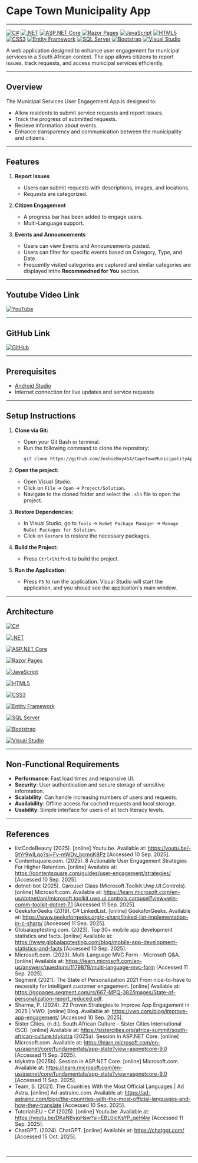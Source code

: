# Cape Town Municipality App 

---

[![C#](https://img.shields.io/badge/C%23-239120?logo=c-sharp&logoColor=white)](https://learn.microsoft.com/en-us/dotnet/csharp/)
[![.NET](https://img.shields.io/badge/.NET-512BD4?logo=dotnet&logoColor=white)](https://dotnet.microsoft.com/)
[![ASP.NET Core](https://img.shields.io/badge/ASP.NET_Core-512BD4?logo=dotnet&logoColor=white)](https://learn.microsoft.com/en-us/aspnet/core/)
[![Razor Pages](https://img.shields.io/badge/Razor_Pages-68217A?logo=razor&logoColor=white)](https://learn.microsoft.com/en-us/aspnet/core/razor-pages/)
[![JavaScript](https://img.shields.io/badge/JavaScript-F7DF1E?logo=javascript&logoColor=black)](https://developer.mozilla.org/en-US/docs/Web/JavaScript)
[![HTML5](https://img.shields.io/badge/HTML5-E34F26?logo=html5&logoColor=white)](https://developer.mozilla.org/en-US/docs/Web/Guide/HTML/HTML5)
[![CSS3](https://img.shields.io/badge/CSS3-1572B6?logo=css3&logoColor=white)](https://developer.mozilla.org/en-US/docs/Web/CSS)
[![Entity Framework](https://img.shields.io/badge/Entity_Framework-68217A?logo=dotnet&logoColor=white)](https://learn.microsoft.com/en-us/ef/core/)
[![SQL Server](https://img.shields.io/badge/SQL_Server-CC2927?logo=microsoft-sql-server&logoColor=white)](https://www.microsoft.com/en-us/sql-server)
[![Bootstrap](https://img.shields.io/badge/Bootstrap-7952B3?logo=bootstrap&logoColor=white)](https://getbootstrap.com/)
[![Visual Studio](https://img.shields.io/badge/Visual_Studio-5C2D91?logo=visual-studio&logoColor=white)](https://visualstudio.microsoft.com/)

A web application designed to enhance user engagement for municipal services in a South African context. The app allows citizens to report issues, track requests, and access municipal services efficiently.

---

## Overview

The Municipal Services User Engagement App is designed to:

* Allow residents to submit service requests and report issues.
* Track the progress of submitted requests.
* Recieve information about events.
* Enhance transparency and communication between the municipality and citizens.
---

## Features

1. **Report Issues**

   * Users can submit requests with descriptions, images, and locations.
   * Requests are categorized.

2. **Citizen Engagement**

   * A progress bar has been added to engage users.
   * Multi-Language support.
  
3. **Events and Announcements**

   * Users can view Events and Announcements posted.
   * Users can filter for specific events based on Category, Type, and Date.
   * Frequently visited categories are captured and similar categories are displayed inthe **Recommedned for You** section.

---

## Youtube Video Link

[![YouTube](https://img.shields.io/badge/YouTube-FF0000?style=for-the-badge&logo=youtube&logoColor=white)](https://youtu.be/hHD-mNs8cyc)

---

## GitHub Link

[![GitHub](https://img.shields.io/badge/GitHub-181717?style=for-the-badge&logo=github&logoColor=white)](https://github.com/JoshieBoy454/CapeTownMunicipalityApp.git)

---

## Prerequisites

* [Android Studio](https://developer.android.com/studio)
* Internet connection for live updates and service requests

---

## Setup Instructions

1. **Clone via Git:**
   - Open your Git Bash or terminal.
   - Run the following command to clone the repository:
     ```bash
     git clone https://github.com/JoshieBoy454/CapeTownMunicipalityApp.git
     ```

2. **Open the project:**
   - Open Visual Studio.
   - Click on `File` -> `Open` -> `Project/Solution`.
   - Navigate to the cloned folder and select the `.sln` file to open the project.
  
3. **Restore Dependencies:**
   - In Visual Studio, go to `Tools` -> `NuGet Package Manager` -> `Manage NuGet Packages for Solution`.
   - Click on `Restore` to restore the necessary packages.

4. **Build the Project:**
   - Press `Ctrl+Shift+B` to build the project.

5. **Run the Application:**
   - Press `F5` to run the application. Visual Studio will start the application, and you should see the application's main      window.
     
---

## Architecture

[![C#](https://img.shields.io/badge/C%23-239120?style=for-the-badge&logo=c-sharp&logoColor=white)](https://learn.microsoft.com/en-us/dotnet/csharp/)

[![.NET](https://img.shields.io/badge/.NET-512BD4?style=for-the-badge&logo=dotnet&logoColor=white)](https://dotnet.microsoft.com/)

[![ASP.NET Core](https://img.shields.io/badge/ASP.NET_Core-web--framework-512BD4?style=for-the-badge&logo=dotnet&logoColor=white)](https://learn.microsoft.com/en-us/aspnet/core/)

[![Razor Pages](https://img.shields.io/badge/Razor_Pages-CSHTML-68217A?style=for-the-badge)](https://learn.microsoft.com/en-us/aspnet/core/razor-pages/)

[![JavaScript](https://img.shields.io/badge/JavaScript-dynamic--scripts-F7DF1E?style=for-the-badge&logo=javascript&logoColor=black)](https://developer.mozilla.org/en-US/docs/Web/JavaScript)

[![HTML5](https://img.shields.io/badge/HTML5-markup-E34F26?style=for-the-badge&logo=html5&logoColor=white)](https://developer.mozilla.org/en-US/docs/Web/Guide/HTML/HTML5)

[![CSS3](https://img.shields.io/badge/CSS3-styling-1572B6?style=for-the-badge&logo=css3&logoColor=white)](https://developer.mozilla.org/en-US/docs/Web/CSS)

[![Entity Framework](https://img.shields.io/badge/Entity_Framework-ORM-68217A?style=for-the-badge&logo=dotnet&logoColor=white)](https://learn.microsoft.com/en-us/ef/core/)

[![SQL Server](https://img.shields.io/badge/SQL_Server-database-CC2927?style=for-the-badge&logo=microsoft-sql-server&logoColor=white)](https://www.microsoft.com/en-us/sql-server)

[![Bootstrap](https://img.shields.io/badge/Bootstrap-frontend-7952B3?style=for-the-badge&logo=bootstrap&logoColor=white)](https://getbootstrap.com/)

[![Visual Studio](https://img.shields.io/badge/Visual_Studio-IDE-5C2D91?style=for-the-badge&logo=visual-studio&logoColor=white)](https://visualstudio.microsoft.com/)

---

## Non-Functional Requirements

* **Performance**: Fast load times and responsive UI.
* **Security**: User authentication and secure storage of sensitive information.
* **Scalability**: Can handle increasing numbers of users and requests.
* **Availability**: Offline access for cached requests and local storage.
* **Usability**: Simple interface for users of all tech literacy levels.

---

## References

* listCodeBeauty (2025). [online] Youtu.be. Available at: https://youtu.be/-StYr9wILqo?si=Fv-mWDv_bcmqK8Pz [Accessed 10 Sep. 2025].
* Contentsquare.com. (2025). 8 Actionable User Engagement Strategies For Higher Retention. [online] Available at: https://contentsquare.com/guides/user-engagement/strategies/ [Accessed 10 Sep. 2025].
* dotnet-bot (2025). Carousel Class (Microsoft.Toolkit.Uwp.UI.Controls). [online] Microsoft.com. Available at: https://learn.microsoft.com/en-us/dotnet/api/microsoft.toolkit.uwp.ui.controls.carousel?view=win-comm-toolkit-dotnet-7.1 [Accessed 11 Sep. 2025].
* GeeksforGeeks (2019). C# LinkedList. [online] GeeksforGeeks. Available at: https://www.geeksforgeeks.org/c-sharp/linked-list-implementation-in-c-sharp/ [Accessed 11 Sep. 2025].
* Globalapptesting.com. (2023). Top 30+ mobile app development statistics and facts. [online] Available at: https://www.globalapptesting.com/blog/mobile-app-development-statistics-and-facts [Accessed 10 Sep. 2025].
* Microsoft.com. (2023). Multi-Language MVC Form - Microsoft Q&A. [online] Available at: https://learn.microsoft.com/en-us/answers/questions/1179879/multi-language-mvc-form [Accessed 11 Sep. 2025].
* Segment (2021). The State of Personalization 2021 From nice-to-have to necessity for intelligent customer engagement. [online] Available at: https://gopages.segment.com/rs/667-MPQ-382/images/State-of-personalization-report_reduced.pdf.
* Sharma, P. (2024). 22 Proven Strategies to Improve App Engagement in 2025 | VWO. [online] Blog. Available at: https://vwo.com/blog/improve-app-engagement/ [Accessed 10 Sep. 2025].
* Sister Cities. (n.d.). South African Culture – Sister Cities International (SCI). [online] Available at: https://sistercities.org/africa-summit/south-african-culture.tdykstra (2025a). Session in ASP.NET Core. [online] Microsoft.com. Available at: https://learn.microsoft.com/en-us/aspnet/core/fundamentals/app-state?view=aspnetcore-9.0 [Accessed 11 Sep. 2025].
* tdykstra (2025b). Session in ASP.NET Core. [online] Microsoft.com. Available at: https://learn.microsoft.com/en-us/aspnet/core/fundamentals/app-state?view=aspnetcore-9.0 [Accessed 11 Sep. 2025].
* Team, S. (2021). The Countries With the Most Official Languages | Ad Astra. [online] Ad-astrainc.com. Available at: https://ad-astrainc.com/blog/the-countries-with-the-most-official-languages-and-how-they-translate [Accessed 10 Sep. 2025].
* TutorialsEU - C# (2025). [online] Youtu.be. Available at: https://youtu.be/DKaN8yjqHsw?si=EBL0icKsYP_qeH4w [Accessed 11 Sep. 2025].
* ChatGPT. (2024). ChatGPT. [online] Available at: https://chatgpt.com/ [Accessed 15 Oct. 2025].

‌

---
